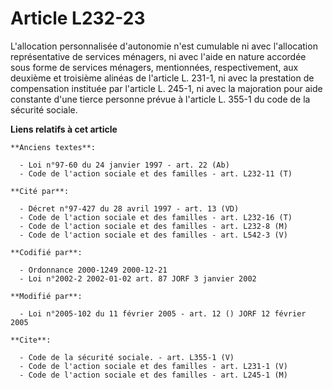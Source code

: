 # Article L232-23

L'allocation personnalisée d'autonomie n'est cumulable ni avec l'allocation représentative de services ménagers, ni avec
l'aide en nature accordée sous forme de services ménagers, mentionnées, respectivement, aux deuxième et troisième alinéas de
l'article L. 231-1, ni avec la prestation de compensation instituée par l'article L. 245-1, ni avec la majoration pour aide
constante d'une tierce personne prévue à l'article L. 355-1 du code de la sécurité sociale.

**Liens relatifs à cet article**

	**Anciens textes**:

	  - Loi n°97-60 du 24 janvier 1997 - art. 22 (Ab)
	  - Code de l'action sociale et des familles - art. L232-11 (T)

	**Cité par**:

	  - Décret n°97-427 du 28 avril 1997 - art. 13 (VD)
	  - Code de l'action sociale et des familles - art. L232-16 (T)
	  - Code de l'action sociale et des familles - art. L232-8 (M)
	  - Code de l'action sociale et des familles - art. L542-3 (V)

	**Codifié par**:

	  - Ordonnance 2000-1249 2000-12-21
	  - Loi n°2002-2 2002-01-02 art. 87 JORF 3 janvier 2002

	**Modifié par**:

	  - Loi n°2005-102 du 11 février 2005 - art. 12 () JORF 12 février 2005

	**Cite**:

	  - Code de la sécurité sociale. - art. L355-1 (V)
	  - Code de l'action sociale et des familles - art. L231-1 (V)
	  - Code de l'action sociale et des familles - art. L245-1 (M)
